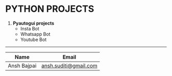 # PYTHON PROJECTS

1. **Pyautogui projects**
    * Insta Bot
    * Whatsapp Bot
    * Youtube Bot
---
| Name | Email |
| --- | --- |
| Ansh Bajpai | ansh.suditi@gmail.com |
